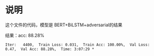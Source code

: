 # 说明

这个文件的代码，模型是 BERT+BiLSTM+adversarial的结果

结果：acc: 88.28%

    Iter:   4400,  Train Loss: 0.031,  Train Acc: 100.00%,  Val Loss:  0.47,  Val Acc: 88.28%,  Time: 3:07:29 *